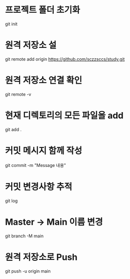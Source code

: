 # 프로젝트 폴더 초기화
git init

# 원격 저장소 설
git remote add origin https://github.com/sczzsccs/study.git

# 원격 저장소 연결 확인
git remote -v

# 현재 디렉토리의 모든 파일을 add
git add .

# 커밋 메시지 함께 작성
git commit -m "Message 내용" 

# 커밋 변경사항 추적
git log

# Master -> Main 이름 변경
git branch -M main 

# 원격 저장소로 Push
git push -u origin main

